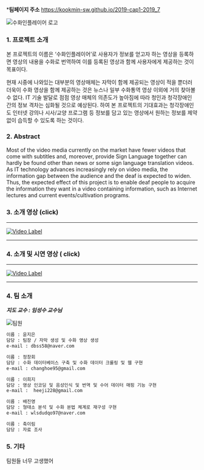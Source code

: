 
***팀페이지 주소** https://kookmin-sw.github.io/2019-cap1-2019_7

![수화인플레이어 로고](https://user-images.githubusercontent.com/31851634/58369567-493a5800-7f37-11e9-8a15-f2321adcb71b.png)
### 1. 프로젝트 소개

 본 프로젝트의 이름은 ‘수화인플레이어’로 사용자가 정보를 얻고자 하는 영상을 등록하면 영상의 내용을 수화로 번역하여 이를 등록된 영상과 함께 사용자에게 제공하는 것이 목표이다. 

 현재 시중에 나와있는 대부분의 영상매체는 자막이 함께 제공되는 영상이 적을 뿐더러 더욱이 수화 영상을 함께 제공하는 것은 뉴스나 일부 수화통역 영상 이외에 거의 찾아볼 수 없다. IT 기술 발달로 점점 영상 매체의 의존도가 높아짐에 따라 청인과 청각장애인 간의 정보 격차는 심화될 것으로 예상된다. 하여 본 프로젝트의 기대효과는 청각장애인도 인터넷 강의나 시사/교양 프로그램 등 정보를 담고 있는 영상에서 원하는 정보를 제약없이 습득할 수 있도록 하는 것이다.


### 2. Abstract
  Most of the video media currently on the market have fewer videos that come with subtitles and, moreover, provide Sign Language together can hardly be found other than news or some sign language translation videos. As IT technology advances increasingly rely on video media, the information gap between the audience and the deaf is expected to widen. Thus, the expected effect of this project is to enable deaf people to acquire the information they want in a video containing information, such as Internet lectures and current events/cultivation programs.


### 3. 소개 영상 (click)
------------------------------------------------------------------------------------------------------------------------
[![Video Label](https://user-images.githubusercontent.com/26623557/54408019-99b95c00-4723-11e9-851f-37f60e320f69.png)](https://youtu.be/huAAx2-kwS0)

------------------------------------------------------------------------------------------------------------------------


### 4. 소개 및 시연 영상 ( click)
------------------------------------------------------------------------------------------------------------------------
[![Video Label](https://user-images.githubusercontent.com/26623557/54408019-99b95c00-4723-11e9-851f-37f60e320f69.png)](https://www.youtube.com/watch?v=sMpd0wEPEWc)

------------------------------------------------------------------------------------------------------------------------

### 4. 팀 소개

**_지도 교수 : 임성수 교수님_**

![팀원](https://user-images.githubusercontent.com/31851634/58369771-3f662400-7f3a-11e9-85bc-879d8175df64.png)

```markdown
이름 : 윤지은
담당 : 팀장 / 자막 생성 및 수화 영상 생성
e-mail : dbss58@naver.com
```
```markdown
이름 : 정창회
담당 : 수화 데이터베이스 구축 및 수화 데이터 크롤링 및 웹 구현
e-mail : changhoe95@gmail.com
```
```markdown
이름 : 이희지
담당 : 영상 인코딩 및 음성인식 및 번역 및 수어 데이터 매핑 기능 구현
e-mail :  heeji228@gmail.com
```
```markdown
이름 : 배진영
담당 : 형태소 분석 및 수화 분법 체계로 재구성 구현
e-mail : wlsdudqo97@naver.com
```
```markdown
이름 : 축이림
담당 : 자료 조사
```

### 5. 기타

팀원들 너무 고생했어

